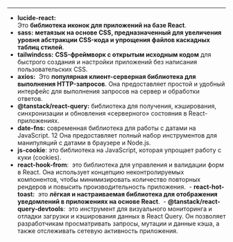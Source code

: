 
___
- **lucide-react:**
Это **библиотека иконок для приложений на базе React**.
- **sass:**
**метаязык на основе CSS, предназначенный для увеличения уровня абстракции CSS-кода и упрощения файлов каскадных таблиц стилей**.
- **tailwindcss:**
**CSS-фреймворк с открытым исходным кодом** для быстрого создания и настройки приложений без написания пользовательских CSS.
- **axios:**
 Это **популярная клиент-серверная библиотека для выполнения HTTP-запросов**. Она предоставляет простой и удобный интерфейс для выполнения запросов на сервер и обработки ответов.
- **@tanstack/react-query:**
библиотека для получения, кэширования, синхронизации и обновления «серверного» состояния в React-приложениях.
- **date-fns:**
современная библиотека для работы с датами на JavaScript. 12 Она предоставляет полный набор инструментов для манипуляций с датами в браузере и Node.js. 
- **js-cookie**:
 это библиотека на JavaScript, которая упрощает работу с куки (cookies). 
 - **react-hook-from**:
  это библиотека для управления и валидации форм в React. Она использует концепцию неконтролируемых компонентов, чтобы минимизировать количество повторных рендеров и повысить производительность приложения.
  - **react-hot-toast:**
  это **лёгкая и настраиваемая библиотека для отображения уведомлений в приложениях на основе React**.
  - **@tanstack/react-query-devtools**:
  это инструмент для визуального мониторинга и отладки загрузки и кэширования данных в React Query. Он позволяет разработчикам просматривать запросы, мутации и данные кэша, а также отслеживать сетевую активность приложения. 